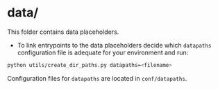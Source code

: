 # data/

This folder contains data placeholders. 

* To link entrypoints to the data placeholders decide which `datapaths` configuration file is adequate for your environment and run:

```bash
python utils/create_dir_paths.py datapaths=<filename>
```

Configuration files for `datapaths` are located in `conf/datapaths`.